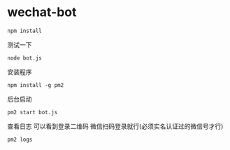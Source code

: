 # wechat-bot
```
npm install 
```

测试一下
```
node bot.js
```

安装程序
```
npm install -g pm2
```

后台启动
```
pm2 start bot.js
```

查看日志 可以看到登录二维码 微信扫码登录就行(必须实名认证过的微信号才行)
```
pm2 logs
```

